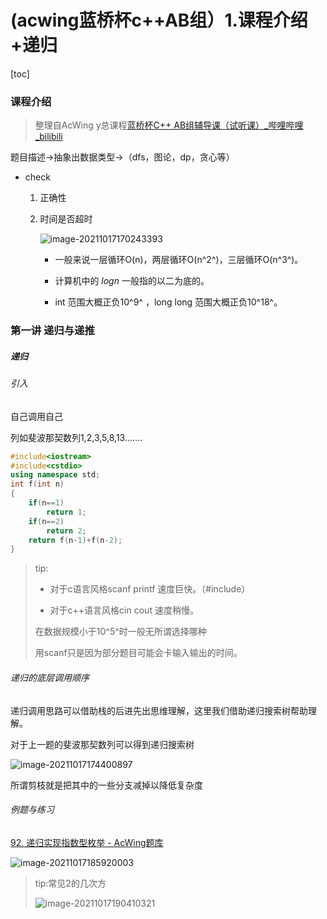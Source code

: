 # (acwing蓝桥杯c++AB组）1.课程介绍+递归

[toc]

### 课程介绍

> 整理自AcWing y总课程[蓝桥杯C++ AB组辅导课（试听课）_哔哩哔哩_bilibili](https://www.bilibili.com/video/BV15J411z7J7/)

题目描述->抽象出数据类型->（dfs，图论，dp，贪心等）

- check

  1. 正确性

  2. 时间是否超时

     ![image-20211017170243393](https://gitee.com/youwozimei/picture-bed/raw/master/picture/image-20211017170243393.png)

     - 一般来说一层循环O(n)，两层循环O(n^2^)，三层循环O(n^3^)。

     - 计算机中的 *logn* 一般指的以二为底的。

     - int 范围大概正负10^9^ ，long long 范围大概正负10^18^。

### 第一讲 递归与递推

##### 递归

###### 引入

自己调用自己

列如斐波那契数列1,2,3,5,8,13.......

```cpp
#include<iostream>
#include<cstdio>
using namespace std;
int f(int n)
{
    if(n==1)
        return 1;
    if(n==2)
        return 2;
    return f(n-1)+f(n-2);
}
```

> tip:
>
> - 对于c语言风格scanf printf 速度巨快。（#include<cstdio>）
>
> - 对于c++语言风格cin cout 速度稍慢。
>
> 在数据规模小于10^5^时一般无所谓选择哪种
>
> 用scanf只是因为部分题目可能会卡输入输出的时间。

###### 递归的底层调用顺序

递归调用思路可以借助栈的后进先出思维理解，这里我们借助递归搜索树帮助理解。

对于上一题的斐波那契数列可以得到递归搜索树

![image-20211017174400897](https://gitee.com/youwozimei/picture-bed/raw/master/picture/image-20211017174400897.png)

所谓剪枝就是把其中的一些分支减掉以降低复杂度

###### 例题与练习

[92. 递归实现指数型枚举 - AcWing题库](https://www.acwing.com/problem/content/94/)

![image-20211017185920003](https://gitee.com/youwozimei/picture-bed/raw/master/picture/image-20211017185920003.png)

> tip:常见2的几次方
>
> ![image-20211017190410321](https://gitee.com/youwozimei/picture-bed/raw/master/picture/image-20211017190410321.png)